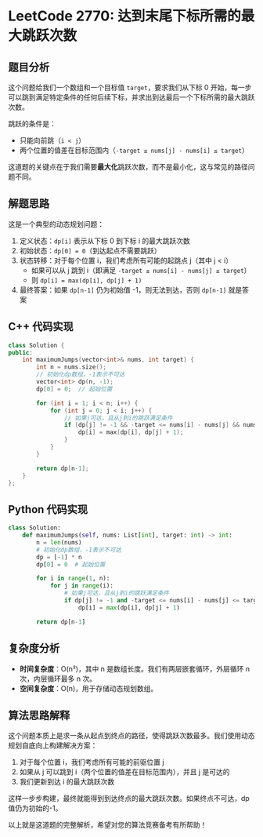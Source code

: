 # LeetCode 2770: 达到末尾下标所需的最大跳跃次数

## 题目分析

这个问题给我们一个数组和一个目标值 `target`，要求我们从下标 0 开始，每一步可以跳到满足特定条件的任何后续下标，并求出到达最后一个下标所需的最大跳跃次数。

跳跃的条件是：

- 只能向前跳（`i < j`）
- 两个位置的值差在目标范围内（`-target ≤ nums[j] - nums[i] ≤ target`）

这道题的关键点在于我们需要**最大化**跳跃次数，而不是最小化，这与常见的路径问题不同。

## 解题思路

这是一个典型的动态规划问题：

1. 定义状态：`dp[i]` 表示从下标 0 到下标 i 的最大跳跃次数
2. 初始状态：`dp[0] = 0`（到达起点不需要跳跃）
3. 状态转移：对于每个位置 i，我们考虑所有可能的起跳点 j（其中 j < i）
   - 如果可以从 j 跳到 i（即满足 `-target ≤ nums[i] - nums[j] ≤ target`）
   - 则 `dp[i] = max(dp[i], dp[j] + 1)`
4. 最终答案：如果 `dp[n-1]` 仍为初始值 -1，则无法到达，否则 `dp[n-1]` 就是答案

## C++ 代码实现

```cpp
class Solution {
public:
    int maximumJumps(vector<int>& nums, int target) {
        int n = nums.size();
        // 初始化dp数组，-1表示不可达
        vector<int> dp(n, -1);
        dp[0] = 0;  // 起始位置

        for (int i = 1; i < n; i++) {
            for (int j = 0; j < i; j++) {
                // 如果j可达，且从j到i的跳跃满足条件
                if (dp[j] != -1 && -target <= nums[i] - nums[j] && nums[i] - nums[j] <= target) {
                    dp[i] = max(dp[i], dp[j] + 1);
                }
            }
        }

        return dp[n-1];
    }
};
```

## Python 代码实现

```python
class Solution:
    def maximumJumps(self, nums: List[int], target: int) -> int:
        n = len(nums)
        # 初始化dp数组，-1表示不可达
        dp = [-1] * n
        dp[0] = 0  # 起始位置

        for i in range(1, n):
            for j in range(i):
                # 如果j可达，且从j到i的跳跃满足条件
                if dp[j] != -1 and -target <= nums[i] - nums[j] <= target:
                    dp[i] = max(dp[i], dp[j] + 1)

        return dp[n-1]
```

## 复杂度分析

- **时间复杂度**：O(n²)，其中 n 是数组长度。我们有两层嵌套循环，外层循环 n 次，内层循环最多 n 次。
- **空间复杂度**：O(n)，用于存储动态规划数组。

## 算法思路解释

这个问题本质上是求一条从起点到终点的路径，使得跳跃次数最多。我们使用动态规划自底向上构建解决方案：

1. 对于每个位置 i，我们考虑所有可能的前驱位置 j
2. 如果从 j 可以跳到 i（两个位置的值差在目标范围内），并且 j 是可达的
3. 我们更新到达 i 的最大跳跃次数

这样一步步构建，最终就能得到到达终点的最大跳跃次数。如果终点不可达，dp 值仍为初始的-1。

以上就是这道题的完整解析，希望对您的算法竞赛备考有所帮助！
